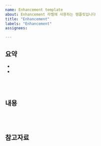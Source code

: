 ```yaml
---
name: Enhancement template
about: Enhancement 라벨에 사용하는 템플릿입니다
title: "Enhancement"
labels: "Enhancement"
assignees:

---
```


## 요약
<!-- 해당 이슈에 대한 전반적인 내용을 2~3줄로 요약해주세요. -->
-
-

<br><br>

## 내용
<!-- 해당 이슈에 대한 자세한 내용을 적어주세요. -->

<br><br>

## 참고자료
<!-- 해당 이슈와 함께 참고하면 좋을 자료를 링크해주세요. ![내용](링크) -->
<br><br>
